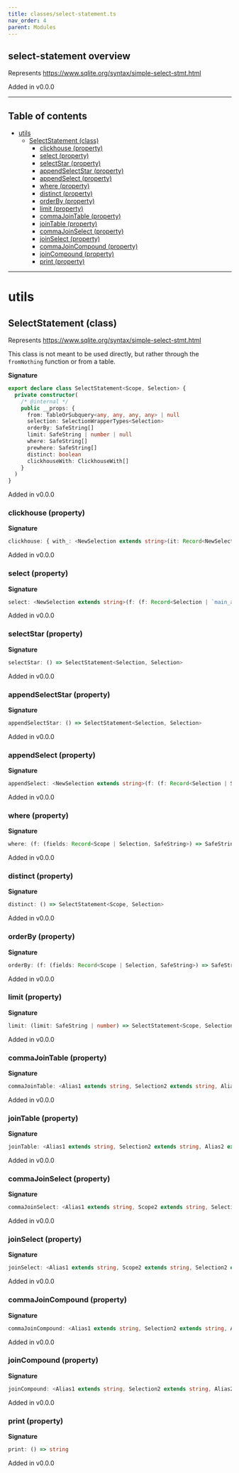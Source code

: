 ```yaml
---
title: classes/select-statement.ts
nav_order: 4
parent: Modules
---
```


## select-statement overview

Represents https://www.sqlite.org/syntax/simple-select-stmt.html

Added in v0.0.0

---

<h2 class="text-delta">Table of contents</h2>

- [utils](#utils)
  - [SelectStatement (class)](#selectstatement-class)
    - [clickhouse (property)](#clickhouse-property)
    - [select (property)](#select-property)
    - [selectStar (property)](#selectstar-property)
    - [appendSelectStar (property)](#appendselectstar-property)
    - [appendSelect (property)](#appendselect-property)
    - [where (property)](#where-property)
    - [distinct (property)](#distinct-property)
    - [orderBy (property)](#orderby-property)
    - [limit (property)](#limit-property)
    - [commaJoinTable (property)](#commajointable-property)
    - [joinTable (property)](#jointable-property)
    - [commaJoinSelect (property)](#commajoinselect-property)
    - [joinSelect (property)](#joinselect-property)
    - [commaJoinCompound (property)](#commajoincompound-property)
    - [joinCompound (property)](#joincompound-property)
    - [print (property)](#print-property)

---

# utils

## SelectStatement (class)

Represents https://www.sqlite.org/syntax/simple-select-stmt.html

This class is not meant to be used directly, but rather through the `fromNothing` function or from a table.

**Signature**

```ts
export declare class SelectStatement<Scope, Selection> {
  private constructor(
    /* @internal */
    public __props: {
      from: TableOrSubquery<any, any, any, any> | null
      selection: SelectionWrapperTypes<Selection>
      orderBy: SafeString[]
      limit: SafeString | number | null
      where: SafeString[]
      prewhere: SafeString[]
      distinct: boolean
      clickhouseWith: ClickhouseWith[]
    }
  )
}
```

Added in v0.0.0

### clickhouse (property)

**Signature**

```ts
clickhouse: { with_: <NewSelection extends string>(it: Record<NewSelection, SelectStatement<any, any>>) => SelectStatement<Scope | NewSelection, Selection>; prewhere: (f: (fields: Record<Scope | Selection, SafeString>) => SafeString[] | SafeString) => SelectStatement<Scope, Selection>; }
```

Added in v0.0.0

### select (property)

**Signature**

```ts
select: <NewSelection extends string>(f: (f: Record<Selection | `main_alias.${Selection}`, SafeString> & NoSelectFieldsCompileError) => Record<NewSelection, SafeString>) => SelectStatement<Selection | `main_alias.${Selection}`, NewSelection>
```

Added in v0.0.0

### selectStar (property)

**Signature**

```ts
selectStar: () => SelectStatement<Selection, Selection>
```

Added in v0.0.0

### appendSelectStar (property)

**Signature**

```ts
appendSelectStar: () => SelectStatement<Selection, Selection>
```

Added in v0.0.0

### appendSelect (property)

**Signature**

```ts
appendSelect: <NewSelection extends string>(f: (f: Record<Selection | Scope, SafeString> & NoSelectFieldsCompileError) => Record<NewSelection, SafeString>) => SelectStatement<Scope, Selection | NewSelection>
```

Added in v0.0.0

### where (property)

**Signature**

```ts
where: (f: (fields: Record<Scope | Selection, SafeString>) => SafeString[] | SafeString) => SelectStatement<Scope, Selection>
```

Added in v0.0.0

### distinct (property)

**Signature**

```ts
distinct: () => SelectStatement<Scope, Selection>
```

Added in v0.0.0

### orderBy (property)

**Signature**

```ts
orderBy: (f: (fields: Record<Scope | Selection, SafeString>) => SafeString[] | SafeString) => SelectStatement<Scope, Selection>
```

Added in v0.0.0

### limit (property)

**Signature**

```ts
limit: (limit: SafeString | number) => SelectStatement<Scope, Selection>
```

Added in v0.0.0

### commaJoinTable (property)

**Signature**

```ts
commaJoinTable: <Alias1 extends string, Selection2 extends string, Alias2 extends string>(thisQueryAlias: Alias1, table: Table<Selection2, Alias2>) => Joined<Exclude<Selection, Selection2> | Exclude<Selection2, Selection> | `${Alias1}.${Selection}`, Alias1 | Alias2, Extract<Selection2, Selection>>
```

Added in v0.0.0

### joinTable (property)

**Signature**

```ts
joinTable: <Alias1 extends string, Selection2 extends string, Alias2 extends string>(thisQueryAlias: Alias1, operator: string, table: Table<Selection2, Alias2>) => JoinedFactory<Exclude<Selection, Selection2> | Exclude<Selection2, Selection> | `${Alias1}.${Selection}` | `${Alias2}.${Selection2}`, Alias1 | Alias2, Extract<Selection2, Selection>, Extract<Selection2, Selection>>
```

Added in v0.0.0

### commaJoinSelect (property)

**Signature**

```ts
commaJoinSelect: <Alias1 extends string, Scope2 extends string, Selection2 extends string, Alias2 extends string>(thisSelectAlias: Alias1, selectAlias: Alias2, select: SelectStatement<Scope2, Selection2>) => Joined<Exclude<Selection, Selection2> | Exclude<Selection2, Selection> | `${Alias2}.${Selection2}` | `${Alias1}.${Selection}`, Alias1 | Alias2, Extract<Selection2, Selection>>
```

Added in v0.0.0

### joinSelect (property)

**Signature**

```ts
joinSelect: <Alias1 extends string, Scope2 extends string, Selection2 extends string, Alias2 extends string>(thisSelectAlias: Alias1, operator: string, selectAlias: Alias2, select: SelectStatement<Scope2, Selection2>) => JoinedFactory<Exclude<Selection, Selection2> | Exclude<Selection2, Selection> | `${Alias2}.${Selection2}` | `${Alias1}.${Selection}`, Alias1 | Alias2, Extract<Selection2, Selection>, Extract<Selection2, Selection>>
```

Added in v0.0.0

### commaJoinCompound (property)

**Signature**

```ts
commaJoinCompound: <Alias1 extends string, Selection2 extends string, Alias2 extends string>(thisSelectAlias: Alias1, compoundAlias: Alias2, compound: Compound<Selection2, Selection2>) => Joined<Exclude<Selection, Selection2> | Exclude<Selection2, Selection> | `${Alias1}.${Selection}` | `${Alias2}.${Selection2}`, Alias1 | Alias2, Extract<Selection2, Selection>>
```

Added in v0.0.0

### joinCompound (property)

**Signature**

```ts
joinCompound: <Alias1 extends string, Selection2 extends string, Alias2 extends string>(thisSelectAlias: Alias1, operator: string, compoundAlias: Alias2, compound: Compound<Selection2, Selection2>) => JoinedFactory<Exclude<Selection, Selection2> | Exclude<Selection2, Selection> | `${Alias1}.${Selection}` | `${Alias2}.${Selection2}`, Alias1 | Alias2, Extract<Selection2, Selection>, Extract<Selection2, Selection>>
```

Added in v0.0.0

### print (property)

**Signature**

```ts
print: () => string
```

Added in v0.0.0
